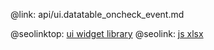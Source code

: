@link: api/ui.datatable_oncheck_event.md

@seolinktop: [ui widget library](https://webix.com)
@seolink: [js xlsx](https://webix.com/widget/excel_viewer/)
